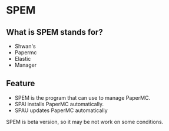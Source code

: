 # SPEM

## What is SPEM stands for?
- Shwan's
- Papermc
- Elastic
- Manager

## Feature
- SPEM is the program that can use to manage PaperMC.
- SPAI installs PaperMC automatically.
- SPAU updates PaperMC automatically

SPEM is beta version, so it may be not work on some conditions.
